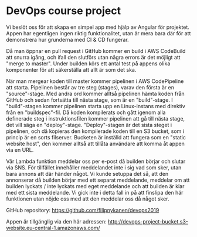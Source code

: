 # DevOps course project

Vi beslöt oss för att skapa en simpel app med hjälp av Angular för projektet. Appen har egentligen ingen riktig funktionalitet, utan är mera bara där för att demonstrera hur grunderna med CI & CD fungerar.

Då man öppnar en pull request i GitHub kommer en build i AWS CodeBuild att snurra igång, och ifall den slutförs utan några errors är det möjligt att "merge to master". Under builden körs ett antal test på appens olika komponenter för att säkerställa att allt är som det ska.

När man mergear koden till master kommer pipelinen i AWS CodePipeline att starta. Pipelinen består av tre steg (stages), varav den första är en "source"-stage. Med andra ord kommer alltså pipelinen hämta koden från GitHub och sedan fortsätta till nästa stage, som är en "build"-stage. 
I "build"-stagen kommer pipelinen starta upp en Linux-instans med direktiv från en "buildspec"-fil. Då koden kompilerats och gått igenom alla definerade steg i instruktionsfilen kommer pipelinen att gå till nästa stage, det vill säga en "deploy"-stage. 
"Deploy"-stagen är det sista steget i pipelinen, och då kopieras den kompilerade koden till en S3 bucket, som i princip är en sorts filserver. Bucketen är inställd att fungera som en "static website host", den kommer alltså att tillåta användare att komma åt appen via en URL.

Vår Lambda funktion meddelar oss per e-post då builden börjar och slutar via SNS. För tillfället innehåller meddelandet inte i sig vad som sker, utan bara annons att där händer något. Vi kunde setuppa det så, att den annonserar då builden börjar med ett separat meddelande, meddelar om att builden lyckats / inte lyckats med eget meddelande och att builden är klar med ett sista meddelande. Vi gick inte i detta fall in på att finslipa den här funktionen utan nöjde oss med att den meddelar oss då något sker.

GitHub repository:
https://github.com/filipnykanen/devops2019

Appen är tillgänglig via den här adressen:
http://devops-project-bucket.s3-website.eu-central-1.amazonaws.com/
